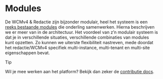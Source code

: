 # Modules

De WCMv4 & Redactie zijn bijzonder modulair, heel het systeem is een [reeks bestaande modules](/modules/content/wcm-modules.md) die onderling samenwerken. Hierna beschrijven we er meer van in de architectuur.
Het voordeel van z’n modulair systeem is dat je in verschillende situaties, verschillende combinaties van modules kunt opzetten. 
Zo kunnen we uiterste flexibiliteit nastreven, mede doordat het redactie/WCMv4 specifiek multi-instance, multi-tenant en multi-site eigenschappen bevat.

> [!tip]
> Wil je mee werken aan het platform? Bekijk dan zeker de [contributie docs](/modules/content/getting-started.md).
